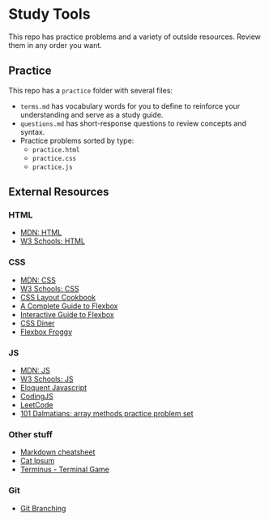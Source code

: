 # Study Tools
This repo has practice problems and a variety of outside resources. Review them in any order you want.

## Practice
This repo has a `practice` folder with several files:
- `terms.md` has vocabulary words for you to define to reinforce your understanding and serve as a study guide.
- `questions.md` has short-response questions to review concepts and syntax.
- Practice problems sorted by type:
  - `practice.html`
  - `practice.css`
  - `practice.js`

## External Resources

### HTML
- [MDN: HTML](https://developer.mozilla.org/en-US/docs/Web/HTML)
- [W3 Schools: HTML](https://www.w3schools.com/html/)

### CSS
- [MDN: CSS](https://developer.mozilla.org/en-US/docs/Web/CSS)
- [W3 Schools: CSS](https://www.w3schools.com/css/)
- [CSS Layout Cookbook](https://developer.mozilla.org/en-US/docs/Web/CSS/Layout_cookbook)
- [A Complete Guide to Flexbox](https://css-tricks.com/snippets/css/a-guide-to-flexbox/)
- [Interactive Guide to Flexbox](https://www.joshwcomeau.com/css/interactive-guide-to-flexbox/)
- [CSS Diner](https://flukeout.github.io/)
- [Flexbox Froggy](https://flexboxfroggy.com/)

### JS
- [MDN: JS](https://developer.mozilla.org/en-US/docs/Web/JavaScripts)
- [W3 Schools: JS](https://www.w3schools.com/js/default.asp)
- [Eloquent Javascript](https://eloquentjavascript.net/)
- [CodingJS](https://the-winter.github.io/codingjs/)
- [LeetCode](https://leetcode.com/problemset/all/)
- [101 Dalmatians: array methods practice problem set](https://github.com/enitchals/101-dalmatians)

### Other stuff
- [Markdown cheatsheet](https://www.markdownguide.org/cheat-sheet/)
- [Cat Ipsum](http://www.catipsum.com/index.php)
- [Terminus - Terminal Game](https://www.mprat.org/Terminus/)

### Git
- [Git Branching](https://learngitbranching.js.org/?locale=en_US)